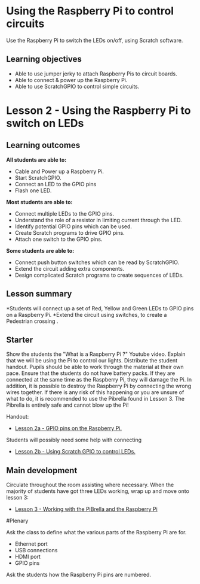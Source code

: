 # Using the Raspberry Pi to control circuits

Use the Raspberry Pi to switch the LEDs on/off, using Scratch software.

## Learning objectives

- Able to use jumper jerky to attach Raspberry Pis to circuit boards.
- Able to connect & power up the Raspberry Pi.
- Able to use ScratchGPIO to control simple circuits.

# Lesson 2 - Using the Raspberry Pi to switch on LEDs

## Learning outcomes

**All students are able to:**

* Cable and Power up a Raspberry Pi.
* Start ScratchGPIO.
* Connect an LED to the GPIO pins
* Flash one LED.

**Most students are able to:**

* Connect multiple LEDs to the GPIO pins.
* Understand the role of a resistor in limiting current through the LED.
* Identify potential GPIO pins which can be used.
* Create Scratch programs to drive GPIO pins.
* Attach one switch to the GPIO pins.

**Some students are able to:**

* Connect push button switches which can be read by ScratchGPIO.
* Extend the circuit adding extra components.
* Design complicated Scratch programs to create sequences of LEDs.


## Lesson summary

*Students will connect up a set of Red, Yellow and Green LEDs to GPIO pins on a Raspberry Pi.
*Extend the circuit using switches, to create a Pedestrian crossing .

## Starter

Show the students the "What is a Raspberry Pi ?" Youtube video. Explain that we will be using the Pi to control our lights.
Distribute the student handout. Pupils should be able to work through the material at their own pace. Ensure that the students do not have battery packs. If they are connected at the same time as the Raspberry Pi, they will damage the Pi.
In addition, it is possible to destroy the Raspberry Pi by connecting the wrong wires together. If there is any risk of this happening or you are unsure of what to do, it is recommended to use the Pibrella found in Lesson 3. The Pibrella is entirely safe and cannot blow up the Pi!

Handout:
- [Lesson 2a - GPIO pins on the Raspberry Pi.](lesson2a-handout.md)

Students will possibly need some help with connecting

- [Lesson 2b - Using Scratch GPIO to control LEDs.](lesson2b-handout.md)


## Main development

Circulate throughout the room assisting where necessary. When the majority of students have got three LEDs working, wrap up and move onto lesson 3:

- [Lesson 3 - Working with the PiBrella and the Raspberry Pi](lesson3-plan.md) 

#Plenary

Ask the class to define what the various parts of the Raspberry Pi are for.

* Ethernet port
* USB connections
* HDMI port
* GPIO pins

Ask the students how the Raspberry Pi pins are numbered.
